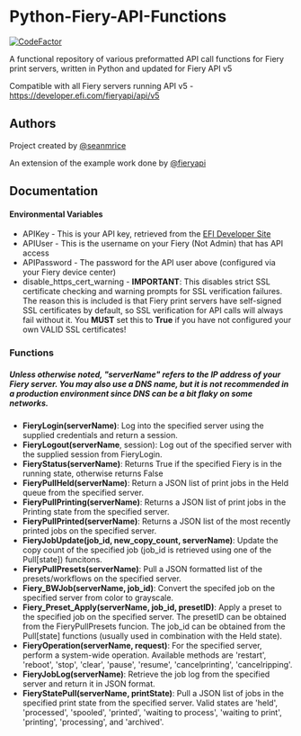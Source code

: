 # Python-Fiery-API-Functions 
[![CodeFactor](https://www.codefactor.io/repository/github/seanmrice/python-fiery-api-functions/badge)](https://www.codefactor.io/repository/github/seanmrice/python-fiery-api-functions)

A functional repository of various preformatted API call functions for Fiery print servers, written in Python and updated for Fiery API v5

Compatible with all Fiery servers running API v5 - https://developer.efi.com/fieryapi/api/v5

## Authors

Project created by [@seanmrice](https://github.com/seanmrice)

An extension of the example work done by [@fieryapi](https://github.com/fieryapi)


## Documentation

#### Environmental Variables
* APIKey - This is your API key, retrieved from the [EFI Developer Site](https://developer.efi.com/)
* APIUser - This is the username on your Fiery (Not Admin) that has API access
* APIPassword - The password for the API user above (configured via your Fiery device center)
* disable_https_cert_warning - **IMPORTANT**: This disables strict SSL certificate checking and warning prompts for SSL verification failures.  The reason this is included is that Fiery print servers have self-signed SSL certificates by default, so SSL verification for API calls will always fail without it.  You **MUST** set this to **True** if you have not configured your own VALID SSL certificates!
### Functions
##### Unless otherwise noted, "serverName" refers to the IP address of your Fiery server.  You may also use a DNS name, but it is not recommended in a production environment since DNS can be a bit flaky on some networks.
* **FieryLogin(serverName)**: Log into the specified server using the supplied credentials and return a session.
* **FieryLogout(serverName**, session): Log out of the specified server with the supplied session from FieryLogin.
* **FieryStatus(serverName)**: Returns True if the specified Fiery is in the running state, otherwise returns False
* **FieryPullHeld(serverName)**: Return a JSON list of print jobs in the Held queue from the specified server.
* **FieryPullPrinting(serverName)**: Returns a JSON list of print jobs in the Printing state from the specified server.
* **FieryPullPrinted(serverName)**: Returns a JSON list of the most recently printed jobs on the specified server.
* **FieryJobUpdate(job_id, new_copy_count, serverName)**: Update the copy count of the specified job (job_id is retrieved using one of the Pull[state]) funcitons.  
* **FieryPullPresets(serverName)**: Pull a JSON formatted list of the presets/workflows on the specified server.
* **Fiery_BWJob(serverName, job_id)**: Convert the specifed job on the specified server from color to grayscale.
* **Fiery_Preset_Apply(serverName, job_id, presetID)**:  Apply a preset to the specified job on the specified server.  The presetID can be obtained from the FieryPullPresets funcion.  The job_id can be obtained from the Pull[state] functions (usually used in combination with the Held state).
* **FieryOperation(serverName, request)**: For the specified server, perform a system-wide operation.  Available methods are 'restart', 'reboot', 'stop', 'clear', 'pause', 'resume', 'cancelprinting', 'cancelripping'.
* **FieryJobLog(serverName)**: Retrieve the job log from the specified server and return it in JSON format.
* **FieryStatePull(serverName, printState)**: Pull a JSON list of jobs in the specified print state from the specified server.  Valid states are 'held', 'processed', 'spooled', 'printed', 'waiting to process', 'waiting to print', 'printing',
                       'processing', and 'archived'.


